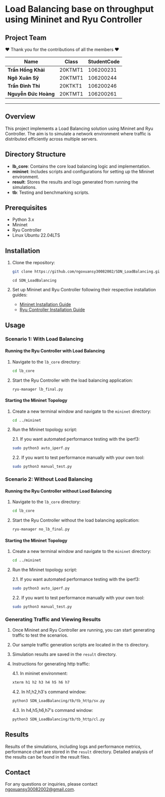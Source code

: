 # Load Balancing base on throughput using Mininet and Ryu Controller

## Project Team

❤️ Thank you for the contributions of all the members ❤️



| **Name**              | **Class**               | **StudentCode**          |
|-------------------    |-------------------------|--------------------------|
| **Trần Hồng Khải**    | 20KTMT1                 | 106200231                |
| **Ngô Xuân Sỹ**       | 20KTMT1                 | 106200244                |
| **Trần Đình Thi**     | 20KTKT1                 | 106200246                |
| **Nguyễn Đức Hoàng**  | 20KTMT1                 | 106200261                |

---

## Overview

This project implements a Load Balancing solution using Mininet and Ryu Controller. The aim is to simulate a network environment where traffic is distributed efficiently across multiple servers.

## Directory Structure

- **lb_core**: Contains the core load balancing logic and implementation.
- **mininet**: Includes scripts and configurations for setting up the Mininet environment.
- **result**: Stores the results and logs generated from running the simulations.
- **tb**: Testing and benchmarking scripts.

## Prerequisites

- Python 3.x
- Mininet
- Ryu Controller
- Linux Ubuntu 22.04LTS

## Installation

1. Clone the repository:
    ```bash
    git clone https://github.com/ngoxuansy30082002/SDN_LoadBalancing.git
    ```
    
    ```
    cd SDN_LoadBalancing
    ```

2. Set up Mininet and Ryu Controller following their respective installation guides:
    - [Mininet Installation Guide](http://mininet.org/download/)
    - [Ryu Controller Installation Guide](https://ryu.readthedocs.io/en/latest/getting_started.html)
## Usage

### Scenario 1: With Load Balancing

#### Running the Ryu Controller with Load Balancing

1. Navigate to the `lb_core` directory:
    ```bash
    cd lb_core
    ```

2. Start the Ryu Controller with the load balancing application:
    ```bash
    ryu-manager lb_final.py
    ```

#### Starting the Mininet Topology

1. Create a new terminal window and navigate to the `mininet` directory:
    ```bash
    cd ../mininet
    ```

2. Run the Mininet topology script:

    2.1. If you want automated performance testing with the iperf3:
    ```bash
    sudo python3 auto_iperf.py
    ```
    2.2. If you want to test performance manually with your own tool:
    ```bash
    sudo python3 manual_test.py
    ```

### Scenario 2: Without Load Balancing

#### Running the Ryu Controller without Load Balancing

1. Navigate to the `lb_core` directory:
    ```bash
    cd lb_core
    ```

2. Start the Ryu Controller without the load balancing application:
    ```bash
    ryu-manager no_lb_final.py
    ```

#### Starting the Mininet Topology

1. Create a new terminal window and navigate to the `mininet` directory:
    ```bash
    cd ../mininet
    ```

2. Run the Mininet topology script:
    
    2.1. If you want automated performance testing with the iperf3:
    ```bash
    sudo python3 auto_iperf.py
    ```
    2.2. If you want to test performance manually with your own tool:
    ```bash
    sudo python3 manual_test.py
    ```

### Generating Traffic and Viewing Results

1. Once Mininet and Ryu Controller are running, you can start generating traffic to test the scenarios.
2. Our sample traffic generation scripts are located in the `tb` directory.
3. Simulation results are saved in the `result` directory.
4. Instructions for generating http traffic:

    4.1. In mininet environment:
    ```bash
    xterm h1 h2 h3 h4 h5 h6 h7
    ```
    4.2. In h1,h2,h3's command window:
    ```bash
    python3 SDN_LoadBalancing/tb/tb_http/sv.py
    ```
    4.3. In h4,h5,h6,h7's command window:
     ```bash
    python3 SDN_LoadBalancing/tb/tb_http/cl.py
    ```

## Results

Results of the simulations, including logs and performance metrics, performance chart are stored in the `result` directory. Detailed analysis of the results can be found in the result files.

## Contact

For any questions or inquiries, please contact [ngoxuansy30082002@gmail.com](mailto:ngoxuansy30082002@gmail.com).

